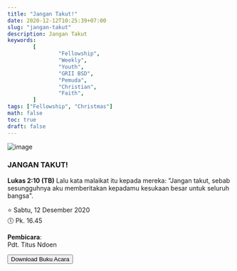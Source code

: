 ```yaml
---
title: "Jangan Takut!"
date: 2020-12-12T10:25:39+07:00
slug: "jangan-takut"
description: Jangan Takut
keywords:
        [
                "Fellowship",
                "Weekly",
                "Youth",
                "GRII BSD",
                "Pemuda",
                "Christian",
                "Faith",
        ]
tags: ["Fellowship", "Christmas"]
math: false
toc: true
draft: false
---
```


![image](/images/christmas2020-id.jpeg)

<h3>JANGAN TAKUT!</h3>

**Lukas 2:10 (TB)** Lalu kata malaikat itu kepada mereka: "Jangan takut, sebab sesungguhnya aku memberitakan kepadamu kesukaan besar untuk seluruh bangsa".

⭐ Sabtu, 12 Desember 2020\
🕔 Pk. 16.45

**Pembicara**:\
Pdt. Titus Ndoen

<button id="registration" onclick="window.location.href='../files/christmas/FEAR_NOT_2020.pdf';" download>Download Buku Acara</button>
